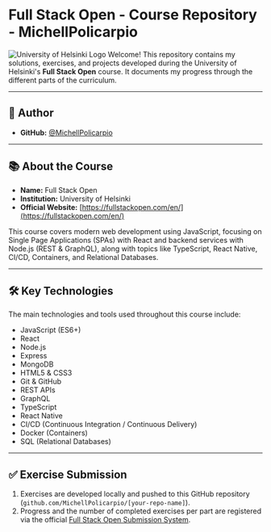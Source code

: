 # Full Stack Open - Course Repository - MichellPolicarpio

![University of Helsinki Logo](https://courses.helsinki.fi/static/frontend/university/images/logos/university-of-helsinki-logo-en.svg) Welcome! This repository contains my solutions, exercises, and projects developed during the University of Helsinki's **Full Stack Open** course. It documents my progress through the different parts of the curriculum.

---

## 👤 Author

* **GitHub:** [@MichellPolicarpio](https://github.com/MichellPolicarpio)

---

## 📚 About the Course

* **Name:** Full Stack Open
* **Institution:** University of Helsinki
* **Official Website:** [https://fullstackopen.com/en/](https://fullstackopen.com/en/)

This course covers modern web development using JavaScript, focusing on Single Page Applications (SPAs) with React and backend services with Node.js (REST & GraphQL), along with topics like TypeScript, React Native, CI/CD, Containers, and Relational Databases.

---

## 🛠️ Key Technologies

The main technologies and tools used throughout this course include:

* JavaScript (ES6+)
* React
* Node.js
* Express
* MongoDB
* HTML5 & CSS3
* Git & GitHub
* REST APIs
* GraphQL
* TypeScript
* React Native
* CI/CD (Continuous Integration / Continuous Delivery)
* Docker (Containers)
* SQL (Relational Databases)

---

## ✅ Exercise Submission

1.  Exercises are developed locally and pushed to this GitHub repository (`github.com/MichellPolicarpio/[your-repo-name]`).
2.  Progress and the number of completed exercises per part are registered via the official [Full Stack Open Submission System](https://fullstackopen.com/en/part0/general_info#exercise-submission).
